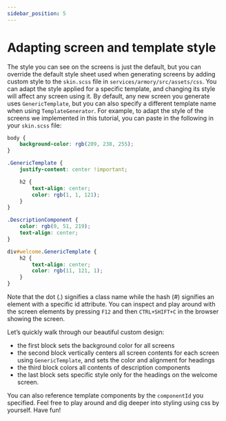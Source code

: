 ```yaml
---
sidebar_position: 5
---
```


# Adapting screen and template style
The style you can see on the screens is just the default, but you can override the default style sheet used when generating screens by adding custom style to the `skin.scss` file in `services/armory/src/assets/css`.
You can adapt the style applied for a specific template, and changing its style will affect any screen using it.
By default, any new screen you generate uses `GenericTemplate`, but you can also specify a different template name when using `TemplateGenerator`.
For example, to adapt the style of the screens we implemented in this tutorial, you can paste in the following in your `skin.scss` file:

```css title="services/armory/src/assets/css/skin.scss"
body {
    background-color: rgb(209, 238, 255);
}

.GenericTemplate {
    justify-content: center !important;

    h2 {
        text-align: center;
        color: rgb(1, 1, 121);
    }
}

.DescriptionComponent {
    color: rgb(0, 51, 219);
    text-align: center;
}

div#welcome.GenericTemplate {
    h2 {
        text-align: center;
        color: rgb(11, 121, 1);
    }
}
```
Note that the dot (.) signifies a class name while the hash (#) signifies an element with a specific id attribute. 
You can inspect and play around with the screen elements by pressing `F12` and then `CTRL+SHIFT+C` in the browser showing the screen.

Let’s quickly walk through our beautiful custom design:
* the first block sets the background color for all screens
* the second block vertically centers all screen contents for each screen using `GenericTemplate`, and sets the color and alignment for headings
* the third block colors all contents of description components
* the last block sets specific style only for the headings on the welcome screen.

You can also reference template components by the `componentId` you specified.
Feel free to play around and dig deeper into styling using css by yourself. Have fun!
